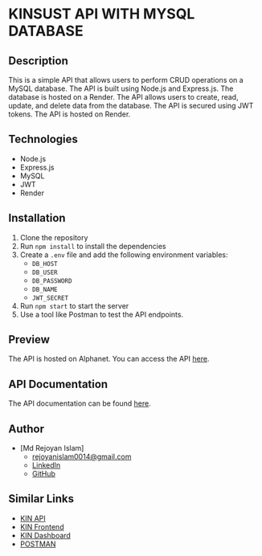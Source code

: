 # KINSUST API WITH MYSQL DATABASE

## Description

This is a simple API that allows users to perform CRUD operations on a MySQL database. The API is built using Node.js and Express.js. The database is hosted on a Render. The API allows users to create, read, update, and delete data from the database. The API is secured using JWT tokens. The API is hosted on Render.

## Technologies

- Node.js
- Express.js
- MySQL
- JWT
- Render

## Installation

1. Clone the repository
2. Run `npm install` to install the dependencies
3. Create a `.env` file and add the following environment variables:
   - `DB_HOST`
   - `DB_USER`
   - `DB_PASSWORD`
   - `DB_NAME`
   - `JWT_SECRET`
4. Run `npm start` to start the server
5. Use a tool like Postman to test the API endpoints.

## Preview

The API is hosted on Alphanet. You can access the API [here](https://test-api.kinsust.org/).

## API Documentation

The API documentation can be found [here](https://documenter.getpostman.com/view/22735243/2sA3s7jUhm).

## Author

- [Md Rejoyan Islam]
  - [rejoyanislam0014@gmail.com](mailto:rejoyanislam0014@gmail.com)
  - [LinkedIn](https://www.linkedin.com/in/md-rejoyan-islam/)
  - [GitHub](https://github.com/md-rejoyan-islam)

## Similar Links

- [KIN API](https://github.com/md-rejoyan-islam/kinsust_backend.git)
- [KIN Frontend](https://github.com/md-rejoyan-islam/kinsust-nextjs.git)
- [KIN Dashboard](https://github.com/md-rejoyan-islam/kinsust-dashboard.git)
- [POSTMAN ](https://documenter.getpostman.com/view/22735243/2sA3s7jUhm)
